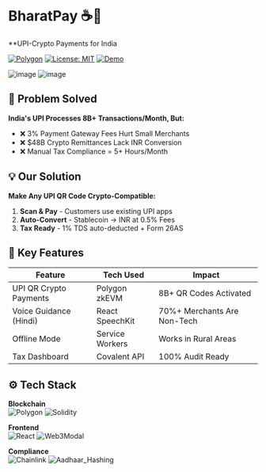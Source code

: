 
# BharatPay ☕💸  
**UPI-Crypto Payments for India 
 

[![Polygon](https://img.shields.io/badge/Polygon-zkevm-8247e5)](https://polygon.technology/)
[![License: MIT](https://img.shields.io/badge/License-MIT-yellow.svg)](https://opensource.org/licenses/MIT)
[![Demo](https://img.shields.io/badge/Live_Demo-Vercel-brightgreen)](https://your-demo-link.vercel.app)

![image](https://github.com/user-attachments/assets/e40ad0ff-3a8f-4da3-b2c5-9cf7ba65b51e)
![image](https://github.com/user-attachments/assets/dc51dc4d-d5a3-4544-997c-0b18936aec5a)



## 🚀 Problem Solved
**India's UPI Processes 8B+ Transactions/Month, But:**
- ❌ 3% Payment Gateway Fees Hurt Small Merchants  
- ❌ $48B Crypto Remittances Lack INR Conversion  
- ❌ Manual Tax Compliance = 5+ Hours/Month  

## 💡 Our Solution
**Make Any UPI QR Code Crypto-Compatible:**
1. **Scan & Pay** - Customers use existing UPI apps  
2. **Auto-Convert** - Stablecoin → INR at 0.5% Fees  
3. **Tax Ready** - 1% TDS auto-deducted + Form 26AS  

## 🌟 Key Features
| Feature                  | Tech Used          | Impact                          |
|--------------------------|--------------------|---------------------------------|
| UPI QR Crypto Payments   | Polygon zkEVM      | 8B+ QR Codes Activated          |
| Voice Guidance (Hindi)   | React SpeechKit    | 70%+ Merchants Are Non-Tech     |
| Offline Mode             | Service Workers    | Works in Rural Areas            |
| Tax Dashboard            | Covalent API       | 100% Audit Ready                |

## ⚙️ Tech Stack
**Blockchain**  
![Polygon](https://img.shields.io/badge/-Polygon_zkevm-8247e5?logo=polygon&logoColor=white)
![Solidity](https://img.shields.io/badge/-Solidity-363636?logo=solidity&logoColor=white)

**Frontend**  
![React](https://img.shields.io/badge/-React-61DAFB?logo=react&logoColor=white)
![Web3Modal](https://img.shields.io/badge/-Web3Modal-EFC75C)

**Compliance**  
![Chainlink](https://img.shields.io/badge/-Chainlink-375BD2)
![Aadhaar_Hashing](https://img.shields.io/badge/-Aadhaar_Hashing-green)


